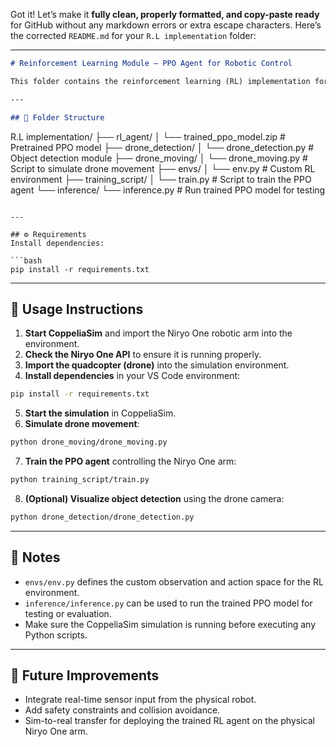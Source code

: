 Got it! Let’s make it **fully clean, properly formatted, and copy-paste ready** for GitHub without any markdown errors or extra escape characters. Here’s the corrected `README.md` for your `R.L implementation` folder:

---

```markdown
# Reinforcement Learning Module — PPO Agent for Robotic Control

This folder contains the reinforcement learning (RL) implementation for the **Intelligent 6-DOF Robotic Defense & Rescue System**. The PPO agent is trained to control the Niryo One robotic arm for tasks like tracking and interacting with a moving drone within a simulated environment.

---

## 📂 Folder Structure

```

R.L implementation/
├── rl_agent/
│   └── trained_ppo_model.zip    # Pretrained PPO model
├── drone_detection/
│   └── drone_detection.py       # Object detection module
├── drone_moving/
│   └── drone_moving.py          # Script to simulate drone movement
├── envs/
│   └── env.py                   # Custom RL environment
├── training_script/
│   └── train.py                 # Script to train the PPO agent
└── inference/
└── inference.py             # Run trained PPO model for testing

````

---

## ⚙️ Requirements
Install dependencies:

```bash
pip install -r requirements.txt
````

---

## 🚀 Usage Instructions

1. **Start CoppeliaSim** and import the Niryo One robotic arm into the environment.
2. **Check the Niryo One API** to ensure it is running properly.
3. **Import the quadcopter (drone)** into the simulation environment.
4. **Install dependencies** in your VS Code environment:

```bash
pip install -r requirements.txt
```

5. **Start the simulation** in CoppeliaSim.
6. **Simulate drone movement**:

```bash
python drone_moving/drone_moving.py
```

7. **Train the PPO agent** controlling the Niryo One arm:

```bash
python training_script/train.py
```

8. **(Optional) Visualize object detection** using the drone camera:

```bash
python drone_detection/drone_detection.py
```

---

## 📌 Notes

* `envs/env.py` defines the custom observation and action space for the RL environment.
* `inference/inference.py` can be used to run the trained PPO model for testing or evaluation.
* Make sure the CoppeliaSim simulation is running before executing any Python scripts.

---

## 🔮 Future Improvements

* Integrate real-time sensor input from the physical robot.
* Add safety constraints and collision avoidance.
* Sim-to-real transfer for deploying the trained RL agent on the physical Niryo One arm.

```


